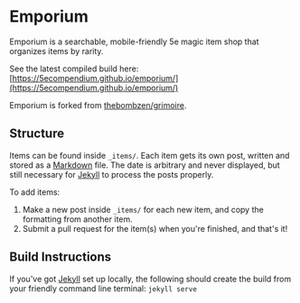 # Emporium

Emporium is a searchable, mobile-friendly 5e magic item shop that organizes items by rarity.

See the latest compiled build here: [https://5ecompendium.github.io/emporium/](https://5ecompendium.github.io/emporium/)

Emporium is forked from [thebombzen/grimoire](https://github.com/thebombzen/grimoire/).

## Structure
Items can be found inside `_items/`. Each item gets its own post, written and stored as a [Markdown](https://daringfireball.net/projects/markdown/basics) file. The date is arbitrary and never displayed, but still necessary for [Jekyll](https://jekyllrb.com) to process the posts properly.

To add items:

1. Make a new post inside `_items/` for each new item, and copy the formatting from another item.
2. Submit a pull request for the item(s) when you're finished, and that's it!

## Build Instructions
If you've got [Jekyll](https://jekyllrb.com) set up locally, the following should create the build from your friendly command line terminal:
`jekyll serve`